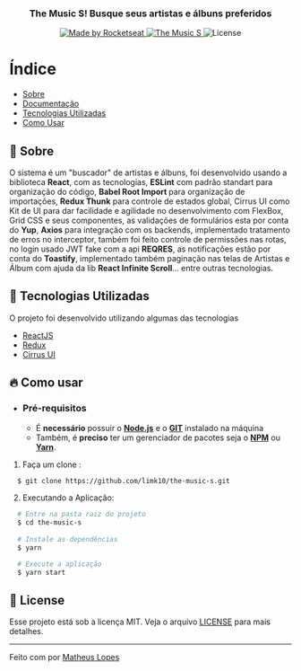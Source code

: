 
<h3 align="center">
    <br><br>
    <b>The Music S! Busque seus artistas e álbuns preferidos</b> 
</h3>

<p align="center">
<a href="https://www.linkedin.com/in/matheus-lopes-394240151/">
    <img alt="Made by Rocketseat" src="https://img.shields.io/badge/made%20by-Matheus Lopes-%237519C1">
  </a>
  <a href="https://pt-br.reactjs.org/">
    <img alt="The Music S" src="https://img.shields.io/badge/made%20with-React-%237519C1">
  </a>
  <a>
  <img alt="License" src="https://img.shields.io/github/license/vitorserrano/ecoleta?color=%237519C1">
</p>

# Índice

- [Sobre](#sobre)
- [Documentação](#documentacao)
- [Tecnologias Utilizadas](#tecnologias-utilizadas)
- [Como Usar](#como-usar)

<a id="sobre"></a>

## :bookmark: Sobre

O sistema é um "buscador" de artistas e álbuns, foi desenvolvido usando a biblioteca <b>React</b>, com as tecnologias, <b>ESLint</b> com padrão standart para organização do código, <b>Babel Root Import </b> para organização de importações, <b>Redux Thunk</b> para controle de estados global, Cirrus UI como Kit de UI para dar facilidade e agilidade no desenvolvimento com FlexBox, Grid CSS e seus componentes, as validações de formulários esta por conta do <b>Yup</b>, <b>Axios</b> para integração com os backends, implementado tratamento de erros no interceptor, também foi feito controle de permissões nas rotas, no login usado JWT fake com a api <b>REQRES</b>, as notificações estão por conta do <b>Toastify</b>, implementado também paginação nas telas de Artistas e Álbum com ajuda da lib <b>React Infinite Scroll</b>... entre outras tecnologias.


<a id="documentacao"></a>


## :rocket: Tecnologias Utilizadas

O projeto foi desenvolvido utilizando algumas das tecnologias

- [ReactJS](https://reactjs.org/)
- [Redux](https://redux.js.org/)
- [Cirrus UI](https://cirrus-ui.netlify.app/)

<a id="tecnologias-utilizadas"></a>


## :fire: Como usar

- ### **Pré-requisitos**

  - É **necessário** possuir o **[Node.js](https://nodejs.org/en/)** e o  **[GIT](https://git-scm.com/)** instalado na máquina
  - Também, é **preciso** ter um gerenciador de pacotes seja o **[NPM](https://www.npmjs.com/)** ou **[Yarn](https://yarnpkg.com/)**.

1. Faça um clone :

```sh
  $ git clone https://github.com/limk10/the-music-s.git
```

2. Executando a Aplicação:

```sh
  # Entre na pasta raiz do projeto
  $ cd the-music-s
    
  # Instale as dependências
  $ yarn

  # Execute a aplicação
  $ yarn start
```

<a id="como-usar"></a>


## :memo: License

Esse projeto está sob a licença MIT. Veja o arquivo [LICENSE](LICENSE.md) para mais detalhes.

---

Feito com por [Matheus Lopes](https://github.com/limk10)

